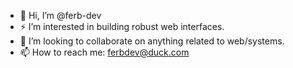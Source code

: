 - 👋 Hi, I’m @ferb-dev
- ⚡️ I’m interested in building robust web interfaces. 
- 👀 I’m looking to collaborate on anything related to web/systems.
- 📫 How to reach me: ferbdev@duck.com
